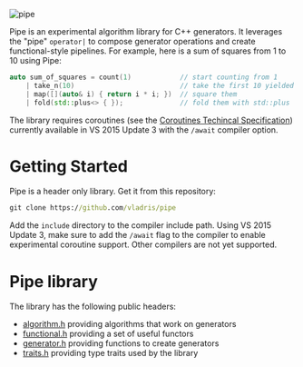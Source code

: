![pipe](https://raw.githubusercontent.com/vladris/pipe/master/pipe.jpg)

Pipe is an experimental algorithm library for C++ generators. It leverages the "pipe" `operator|` to compose generator operations and create functional-style pipelines. For example, here is a sum of squares from 1 to 10 using Pipe:

```c++
auto sum_of_squares = count(1)            // start counting from 1
    | take_n(10)                          // take the first 10 yielded elements 
    | map([](auto& i) { return i * i; })  // square them
    | fold(std::plus<> { });              // fold them with std::plus
```

The library requires coroutines (see the [Coroutines Techincal Specification](http://www.open-std.org/jtc1/sc22/wg21/docs/papers/2016/p0057r4.pdf)) currently available in VS 2015 Update 3 with the `/await` compiler option.

# Getting Started

Pipe is a header only library. Get it from this repository:

```cmd
git clone https://github.com/vladris/pipe
```

Add the `include` directory to the compiler include path. Using VS 2015 Update 3, make sure to add the `/await` flag to the compiler to enable experimental coroutine support. Other compilers are not yet supported.

# Pipe library

The library has the following public headers:

* [algorithm.h](https://github.com/vladris/pipe/wiki/algorithm.h) providing algorithms that work on generators
* [functional.h](https://github.com/vladris/pipe/wiki/functional.h) providing a set of useful functors
* [generator.h](https://github.com/vladris/pipe/wiki/generator.h) providing functions to create generators
* [traits.h](https://github.com/vladris/pipe/wiki/traits.h) providing type traits used by the library
